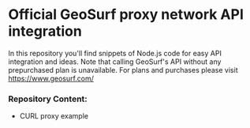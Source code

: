 # Official GeoSurf proxy network API integration
In this repository you'll find snippets of Node.js code for easy API integration and ideas. 
Note that calling GeoSurf's API without any prepurchased plan is unavailable. For plans and purchases please visit https://www.geosurf.com/
### Repository Content:
* CURL proxy example
